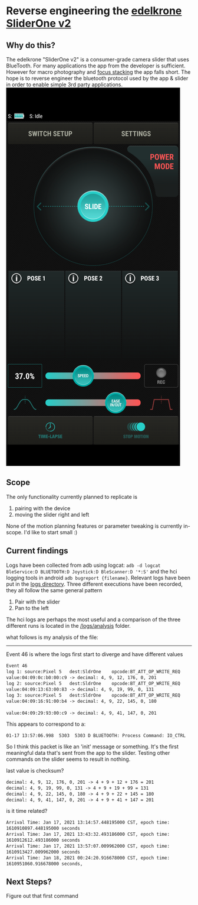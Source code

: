 # Reverse engineering the [edelkrone SliderOne v2](https://edelkrone.com/products/sliderone-v2)

## Why do this?
The edelkrone "SliderOne v2" is a consumer-grade camera slider that uses BlueTooth. For many applications the 
app from the developer is sufficient. However for macro photography and [focus stacking](https://en.wikipedia.org/wiki/Focus_stacking)
the app falls short. The hope is to reverse engineer the bluetooth protocol used by the app & slider in order to 
enable simple 3rd party applications.
![edelkrone](./images/edelkrone_app.png)
## Scope
The only functionality currently planned to replicate is
1. pairing with the device
2. moving the slider right and left

None of the motion planning features or parameter tweaking is currently in-scope. I'd like to start small :)
## Current findings
Logs have been collected from adb using logcat: `adb -d logcat BleService:D BLUETOOTH:D Joystick:D BleScanner:D '*:S'`
and the hci logging tools in android `adb bugreport {filename}`. Relevant logs have been put in the
[logs directory](./logs). Three different executions have been recorded, they all follow the same general pattern

1. Pair with the slider
2. Pan to the left

The hci logs are perhaps the most useful and a comparison of the three different runs is located in the 
[/logs/analysis](./logs/analysis) folder.

what follows is my analysis of the file:
***
Event 46 is where the logs first start to diverge and have different values
```
Event 46
log 1: source:Pixel 5	dest:SldrOne	opcode:BT_ATT_OP_WRITE_REQ	value:04:09:0c:b0:00:c9 -> decimal: 4, 9, 12, 176, 0, 201
log 2: source:Pixel 5	dest:SldrOne	opcode:BT_ATT_OP_WRITE_REQ	value:04:09:13:63:00:83 -> decimal: 4, 9, 19, 99, 0, 131
log 3: source:Pixel 5	dest:SldrOne	opcode:BT_ATT_OP_WRITE_REQ	value:04:09:16:91:00:b4 -> decimal: 4, 9, 22, 145, 0, 180
                                                                    value:04:09:29:93:00:c9 -> decimal: 4, 9, 41, 147, 0, 201
```
This appears to correspond to a:
```
01-17 13:57:06.998  5303  5303 D BLUETOOTH: Process Command: IO_CTRL
```
So I think this packet is like an 'init' message or something. It's the first meaningful data that's sent from the app
to the slider. Testing other commands on the slider seems to result in nothing.

last value is checksum?
```
decimal: 4, 9, 12, 176, 0, 201 -> 4 + 9 + 12 + 176 = 201
decimal: 4, 9, 19, 99, 0, 131 -> 4 + 9 + 19 + 99 = 131
decimal: 4, 9, 22, 145, 0, 180 -> 4 + 9 + 22 + 145 = 180
decimal: 4, 9, 41, 147, 0, 201 -> 4 + 9 + 41 + 147 = 201
```
is it time related?
```
Arrival Time: Jan 17, 2021 13:14:57.448195000 CST, epoch time: 1610910897.448195000 seconds
Arrival Time: Jan 17, 2021 13:43:32.493186000 CST, epoch time: 1610912612.493186000 seconds
Arrival Time: Jan 17, 2021 13:57:07.009962000 CST, epoch time: 1610913427.009962000 seconds
Arrival Time: Jan 18, 2021 00:24:20.916678000 CST, epoch time: 1610951060.916678000 seconds, 
```

## Next Steps?
Figure out that first command

